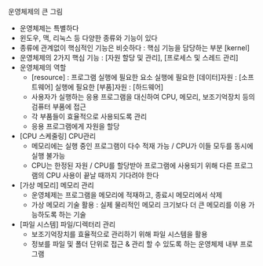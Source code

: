 운영체제의 큰 그림

- 운영체제는 특별하다
- 윈도우, 맥, 리눅스 등 다양한 종류와 기능이 있다
- 종류에 관계없이 핵심적인 기능은 비슷하다 : 핵심 기능을 담당하는 부분 [kernel]
- 운영체제의 2가지 핵심 기능 : [자원 할당 및 관리], [프로세스 및 스레드 관리]
- 운영체제의 역할
    - [resource] : 프로그램 실행에 필요한 요소
      실행에 필요한 [데이터]자원 : [소프트웨어]
      실행에 필요한 [부품]자원 : [하드웨어]
    - 사용자가 실행하는 응용 프로그램을 대신하여 CPU, 메모리, 보조기억장치 등의 검퓨터 부품에 접근
    - 각 부품들이 효율적으로 사용되도록 관리
    - 응용 프로그램에게 자원을 할당
- [CPU 스케줄링] CPU관리
    - 메모리에는 실행 중인 프로그램이 다수 적재 가능 / CPU가 이들 모두를 동시에 실행 불가능
    - CPU는 한정된 자원 / CPU를 할당받아 프로그램에 사용되기 위해 다른 프로그램의 CPU 사용이 끝날 때까지 기다려야 한다
- [가상 메모리] 메모리 관리
    - 운영체제는 프로그램을 메모리에 적재하고, 종료시 메모리에서 삭제
    - 가상 메모리 기술 활용 : 실제 물리적인 메모리 크기보다 더 큰 메모리를 이용 가능하도록 하는 기술
- [파일 시스템] 파일/디렉터리 관리
    - 보조기억장치를 효율적으로 관리하기 위해 파일 시스템을 활용
    - 정보를 파일 및 폴더 단위로 접근 & 관리 할 수 있도록 하는 운영체제 내부 프로그램